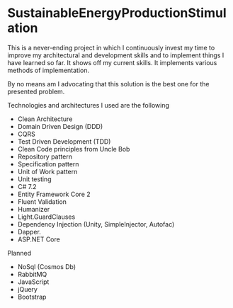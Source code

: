 
# SustainableEnergyProductionStimulation

This is a never-ending project in which I continuously invest my time to improve my architectural and development skills and to implement things I have learned so far. It shows off my current skills. It implements various methods of implementation.

By no means am I advocating that this solution is the best one for the presented problem.

Technologies and architectures I used are the following
- Clean Architecture
- Domain Driven Design (DDD)
- CQRS
- Test Driven Development (TDD)
- Clean Code principles from Uncle Bob
- Repository pattern
- Specification pattern
- Unit of Work pattern
- Unit testing
- C# 7.2
- Entity Framework Core 2
- Fluent Validation
- Humanizer
- Light.GuardClauses
- Dependency Injection (Unity, SimpleInjector, Autofac)
- Dapper.
- ASP.NET Core

Planned

- NoSql (Cosmos Db)
- RabbitMQ
- JavaScript
- jQuery
- Bootstrap
